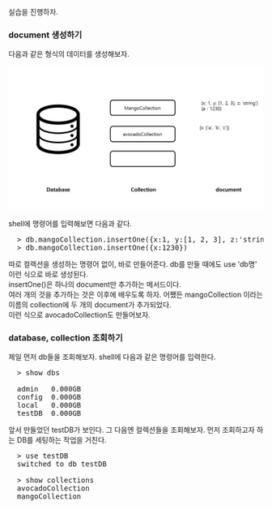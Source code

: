 <p>실습을 진행하자.</p>

### document 생성하기
<p>다음과 같은 형식의 데이터를 생성해보자.</p>
<img src="https://github.com/TaekGeunLee/study_MongoDB/blob/master/readmeImg/B1_2-2.PNG" alt="B1_2-2" />

<p>shell에 명령어를 입력해보면 다음과 같다.</p>

<pre>
  > db.mangoCollection.insertOne({x:1, y:[1, 2, 3], z:'string'})
  > db.mangoCollection.insertOne({x:1230})
</pre>

<p>따로 컬렉션을 생성하는 명령어 없이, 바로 만들어준다. db를 만들 때에도 use 'db명' 이런 식으로 바로 생성된다.<br />insertOne()은 하나의 document만 추가하는 메서드이다.<br />여러 개의 것을 추가하는 것은 이후에 배우도록 하자. 어쨌든 mangoCollection 이라는 이름의 collection에 두 개의 document가 추가되었다.<br />이런 식으로 avocadoCollection도 만들어보자.</p>

### database, collection 조회하기
<p>제일 먼저 db들을 조회해보자. shell에 다음과 같은 명령어를 입력한다.</p>

<pre>
  > show dbs
  
  admin   0.000GB
  config  0.000GB
  local   0.000GB
  testDB  0.000GB
</pre>

<p>앞서 만들었던 testDB가 보인다. 그 다음엔 컬렉션들을 조회해보자. 먼저 조회하고자 하는 DB를 세팅하는 작업을 거친다.</p>

<pre>
  > use testDB
  switched to db testDB
  
  > show collections
  avocadoCollection
  mangoCollection
</pre>
